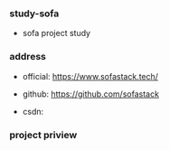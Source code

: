 ### study-sofa
- sofa project study

### address
- official: https://www.sofastack.tech/

- github: https://github.com/sofastack

- csdn: 

### project priview
